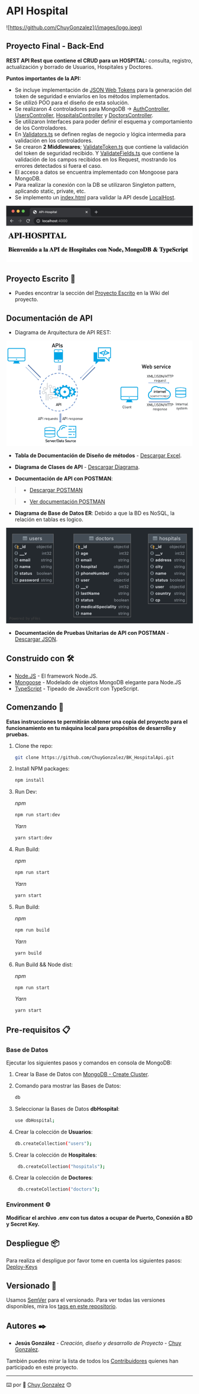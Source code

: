 # API Hospital

![https://github.com/ChuyGonzalez](/images/logo.jpeg)

## Proyecto Final - **Back-End**

**REST API Rest que contiene el CRUD para un HOSPITAL:** consulta, registro, actualización y borrado de Usuarios, Hospitales y Doctores.

**Puntos importantes de la API:**

- Se incluye implementación de [JSON Web Tokens](https://jwt.io/) para la generación del token de seguridad e enviarlos en los métodos implementados.
- Se utilizó POO para el diseño de esta solución.
- Se realizaron 4 controladores para MongoDB -> [AuthController](controllers/AuthController.ts), [UsersController](controllers/UsersController.ts), [HospitalsController](controllers/HospitalsController.ts) y [DoctorsController](controllers/DoctorsController.ts).
- Se utilizaron Interfaces para poder definir el esquema y comportamiento de los Controladores.
- En [Validators.ts](helpers/Validators.ts) se definen reglas de negocio y lógica intermedia para validación en los controladores.
- Se crearon **2 Middlewares**; [ValidateToken.ts](middlewares/ValidateToken.ts) que contiene la validación del token de seguridad recibido. Y [ValidateFields.ts](middlewares/ValidateFields.ts) que contiene la validación de los campos recibidos en los Request, mostrando los errores detectados si fuera el caso.
- El acceso a datos se encuentra implementado con Mongoose para MongoDB.
- Para realizar la conexión con la DB se utilizaron Singleton pattern, aplicando static, private, etc.
- Se implemento un [index.html](public/index.html) para validar la API desde [LocalHost](http://localhost/4000).

![Ejemplo Index](images/index.png)

## Proyecto Escrito 📖

- Puedes encontrar la sección del [Proyecto Escrito](https://github.com/ChuyGonzalez/BK_HospitalApi/wiki/PROYECTO-ESCRITO) en la Wiki del proyecto.

## Documentación de API

- Diagrama de Arquitectura de API REST:

![Arquitectura](/images/arquitectura.png)
  
- **Tabla de Documentación de Diseño de métodos** - [Descargar Excel](/Documents/APIHospital.xlsx).

- **Diagrama de Clases de API** - [Descargar Diagrama](/Documents/diagramClass.drawio).
  
- **Documentación de API con POSTMAN**: 

> - [Descargar POSTMAN](https://www.getpostman.com/collections/0f05ba9c7af36440faa7)

> - [Ver documentación POSTMAN](https://documenter.getpostman.com/view/257435/TzY1iwom)

- **Diagrama de Base de Datos ER**: Debido a que la BD es NoSQL, la relación en tablas es logico.

![Arquitectura](/images/DBHospital_ER.png)

- **Documentación de Pruebas Unitarias de API con POSTMAN** - [Descargar JSON](/Documents/ApiHospital.postman_test_run.json).

## Construido con 🛠️

- [Node.JS](https://nodejs.org/en/) - El framework Node.JS.
- [Mongoose](https://mongoosejs.com/) - ‎Modelado ‎‎de objetos MongoDB‎ elegante para ‎‎Node.JS‎
- [TypeScript](https://www.typescriptlang.org/) - Tipeado de JavaScrit con ‎TypeScript.

## Comenzando 🚀

**Estas instrucciones te permitirán obtener una copia del proyecto para el funcionamiento en tu máquina local para propósitos de desarrollo y pruebas.**

1. Clone the repo:

   ```sh
   git clone https://github.com/ChuyGonzalez/BK_HospitalApi.git
   ```

2. Install NPM packages:

   ```sh
   npm install
   ```

3. Run Dev:

    *npm*

    ```sh
    npm run start:dev
    ```

    *Yarn*

    ```sh
    yarn start:dev
    ```

4. Run Build:

    *npm*

    ```sh
    npm run start
    ```

    *Yarn*

    ```sh
    yarn start
    ```

5. Run Build:

    *npm*

    ```sh
    npm run build
    ```

    *Yarn*

    ```sh
    yarn build
    ```

6. Run Build && Node dist:

    *npm*

    ```sh
    npm run start
    ```

    *Yarn*

    ```sh
    yarn start
    ```

## Pre-requisitos 📋

### Base de Datos

Ejecutar los siguientes pasos y comandos en consola de MongoDB:

1. Crear la Base de Datos con [MongoDB - Create Cluster](https://docs.atlas.mongodb.com/tutorial/create-mongodb-user-for-cluster).
2. Comando para mostrar las Bases de Datos:

    ```bash
    db
    ```

3. Seleccionar la Bases de Datos **dbHospital**:

    ```bash
    use dbHospital;
    ```

4. Crear la colección de **Usuarios**:

    ```bash
    db.createCollection("users");
    ```

5. Crear la colección de **Hospitales**:

   ```bash
    db.createCollection("hospitals");
    ```

6. Crear la colección de **Doctores**:

   ```bash
    db.createCollection("doctors");
    ```

### Environment ⚙️

**Modificar el archivo .env con tus datos a ocupar de Puerto, Conexión a BD y Secret Key.**

## Despliegue 📦

Para realiza el despligue por favor tome en cuenta los siguientes pasos: [Deploy-Keys](https://docs.github.com/en/developers/overview/managing-deploy-keys#deploy-keys)

## Versionado 📌

Usamos [SemVer](http://semver.org/) para el versionado. Para ver todas las versiones disponibles, mira los [tags en este repositorio](https://github.com/ChuyGonzalez/BK_HospitalApi/tags).

## Autores ✒️

- **Jesús González** - *Creación, diseño y desarrollo de Proyecto* - [Chuy Gonzalez](https://github.com/ChuyGonzalez).

También puedes mirar la lista de todos los [Contribuidores](https://github.com/ChuyGonzalez/BK_HospitalApi/graphs/contributors) quíenes han participado en este proyecto.

---
⌨️ por :robot: [Chuy Gonzalez](https://github.com/ChuyGonzalez) 😊